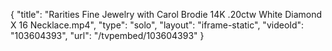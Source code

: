{
    "title": "Rarities Fine Jewelry with Carol Brodie 14K .20ctw White Diamond X  16 Necklace.mp4",
    "type": "solo",
    "layout": "iframe-static",
    "videoId": "103604393",
    "url": "\/tvpembed\/103604393"
}